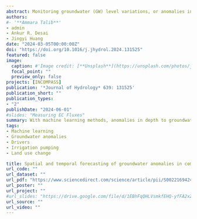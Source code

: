 ```yaml
---
abstract: Monitoring groundwater (GW) level variations, or anomalies in multiple wells, over long periods of time are essential to understanding changes in regional groundwater resource availability. However, it is challenging to predict these GW anomalies over the long term in agricultural areas due to complicated boundary conditions, heterogeneous hydrogeological characteristics, and groundwater extraction, as well as nonlinear interactions among these factors. To overcome this challenge, we developed an advanced modeling framework based on a recurrent neural network of long short-term memory (LSTM) as an alternative to complex and computationally expensive physical models. Our study has shown that land use change and irrigation pumping have interactive effects on GW anomalies forecasting. The novelty of this study is identifying the regional drivers of GW fluxes. This case-specific information and location-related simplification, modification, and assumption of LSTM is a unique contribution to the existing literature. Our framework can be used as an alternative method of simulating water availability and groundwater level changes in areas where subsurface properties are unknown or difficult to determine.
authors:
#- '**Ammara Talib**'
- admin
- Ankur R. Desai 
- Jingyi Huang 
date: "2024-03-05T00:00:00Z"
doi: "https://doi.org/10.1016/j.jhydrol.2024.131525"
featured: false
image:
  caption: #'Image credit: [**Unsplash**](https://unsplash.com/photos/jdD8gXaTZsc)'#
  focal_point: ""
  preview_only: false
projects: [INCOMPASS]
publication: '*Journal of Hydrology* 639: 131525'
publication_short: ""
publication_types:
- "2"
publishDate: "2024-06-01"
#slides: "Measuring EC Fluxes"
summary: With machine learning methods, anomalies in depth to groundwater can be forecast. Catchment geology, climate, and topography have a strong influence on GW changes. Drivers have site-specific influence on long-term groundwater changes. Irrigation pumping has a stronger influence on GW forecasting than land use change.
tags:
- Machine learning
- Groundwater anomalies
- Drivers
- Irrigation pumping
- Land use change

title: Spatial and temporal forecasting of groundwater anomalies in complex aquifer undergoing climate and land use change
url_code: ""
url_dataset: ""
url_pdf: "https://www.sciencedirect.com/science/article/pii/S0022169424009211?via%3Dihub"
url_poster: ""
url_project: ""
#url_slides: "https://drive.google.com/file/d/1EBhFqQHLVsmkfEHQ-yfFA2xZRrGaih_c/view?usp=sharing"
url_source: ""
url_video: ""
---
```

